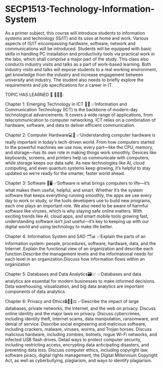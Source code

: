 # SECP1513-Technology-Information-System
As a primer subject, this course will introduce students to information systems and technology (IS/IT) and its uses at home and work. Various aspects of IS/IT encompassing hardware, software, network and communications
will be introduced. Students will be equipped with basic skills in handling PC installation and productivity tools via practical work in the labs, which shall comprise a major part of the study. This class also conducts industry visits and talks as a part of work-based learning. Both industry visits and talks will expose students to a real working environment, get knowledge from the industry and increase engagement between university and industry. The student also needs to briefly explore the requirements and job specifications for a career in IT.

TOPIC HAS LEARNED 📘 🧑🏼‍💻:

Chapter 1: Emerging Technology in ICT 🔮💡
✅Information and Communication Technology (ICT) is the backbone of modern-day technological advancements. It covers a wide range of applications, from telecommunication to computer networking. ICT relies on a combination of hardware, software, and data to deliver efficient communication.

Chapter 2: Computer Hardware💻🔌
✅Understanding computer hardware is really important in today’s tech-driven world. From how computers started to the powerful machines we use now, every part—like the CPU, memory, and storage—has its own role in making things work smoothly. Devices like keyboards, screens, and printers help us communicate with computers, while storage keeps our data safe. As new technologies like AI, cloud computing, and even quantum systems keep growing, it’s helpful to stay updated so we’re ready for the smarter, faster world ahead.

Chapter 3: Software 🧠🖥️ 
✅Software is what brings computers to life—it’s what makes them useful, helpful, and smart. Whether it’s the system software that keeps everything running smoothly, the apps we use every day to work or study, or the tools developers use to build new programs, each one plays an important role. We also need to be aware of harmful software like viruses, which is why staying safe online matters. With exciting trends like AI, cloud apps, and smart mobile tools growing fast, understanding software isn’t just useful—it’s key to keeping up with our digital world and using technology to make life better.

Chapter 4: Information System and SAD 🗂️📊 
✅Explain the parts of an information system: people, procedures, software, hardware, data, and the Internet .Explain the functional view of an organization and describe each function.Describe the management levels and the informational needs for each level in an organization.Discuss how information flows within an organization

Chapter 5: Databases and Data Analytics🗃️📈
✅Databases and data analytics are essential for modern businesses to make informed decisions. Data warehousing, visualization, and big data analytics are important components of data analytics.

Chapter 6: Privacy and Ethics🔒🕵️‍♂️⚖️
✅Describe the impact of large databases, private networks, the Internet, and the web on privacy. Discuss online identity and the major laws on privacy. Discuss cybercrimes, including identity theft, Internet scams, data manipulation, ransomware, and denial of service. Describe social engineering and malicious software, including crackers, malware, viruses, worms, and Trojan horses. Discuss malicious hardware, including zombies, botnets, rogue Wi-Fi networks, and infected USB flash drives. Detail ways to protect computer security, including restricting access, encrypting data anticipating disasters, and preventing data loss. Discuss computer ethics, including copyright law, software piracy, digital rights management, the Digital Millennium Copyright Act, as well as cyberbullying, plagiarism, and ways to identify plagiarism.








